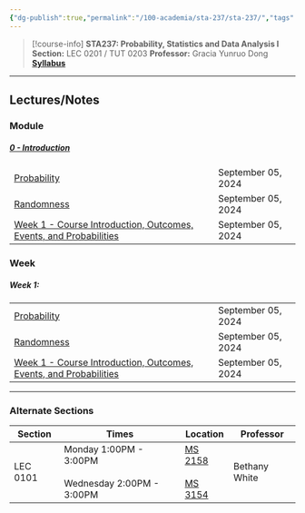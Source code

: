 ```yaml
---
{"dg-publish":true,"permalink":"/100-academia/sta-237/sta-237/","tags":["university","stats","sta237","#course-page"],"created":"2024-06-22T19:06:46.934-04:00","updated":"2024-09-02T22:17:29.208-04:00"}
---
```



> [!course-info] **STA237: Probability, Statistics and Data Analysis I**
> **Section:** LEC 0201 / TUT 0203
> **Professor:** Gracia Yunruo Dong
> **[Syllabus](https://q.utoronto.ca/courses/354355/files/32969314?wrap=1)**

---

## Lectures/Notes

### Module

<h5><span><a data-tooltip-position="top" aria-label="100 Academia/STA237/00 Introduction/0 - Introduction.md" data-href="100 Academia/STA237/00 Introduction/0 - Introduction.md" href="100 Academia/STA237/00 Introduction/0 - Introduction.md" class="internal-link" target="_blank" rel="noopener">0 - Introduction</a></span></h5><div><table class="dataview table-view-table"><thead class="table-view-thead"><tr class="table-view-tr-header"></tr></thead><tbody class="table-view-tbody"><tr><td><span><a data-tooltip-position="top" aria-label="000 Zettlekasten/Probability.md" data-href="000 Zettlekasten/Probability.md" href="000 Zettlekasten/Probability.md" class="internal-link" target="_blank" rel="noopener">Probability</a></span></td><td>September 05, 2024</td></tr><tr><td><span><a data-tooltip-position="top" aria-label="000 Zettlekasten/Randomness.md" data-href="000 Zettlekasten/Randomness.md" href="000 Zettlekasten/Randomness.md" class="internal-link" target="_blank" rel="noopener">Randomness</a></span></td><td>September 05, 2024</td></tr><tr><td><span><a data-tooltip-position="top" aria-label="100 Academia/STA237/Week 1 - Course Introduction, Outcomes, Events, and Probabilities.md" data-href="100 Academia/STA237/Week 1 - Course Introduction, Outcomes, Events, and Probabilities.md" href="100 Academia/STA237/Week 1 - Course Introduction, Outcomes, Events, and Probabilities.md" class="internal-link" target="_blank" rel="noopener">Week 1 - Course Introduction, Outcomes, Events, and Probabilities</a></span></td><td>September 05, 2024</td></tr></tbody></table></div>

### Week

<h5><span>Week 1:</span></h5><div><table class="dataview table-view-table"><thead class="table-view-thead"><tr class="table-view-tr-header"></tr></thead><tbody class="table-view-tbody"><tr><td><span><a data-tooltip-position="top" aria-label="000 Zettlekasten/Probability.md" data-href="000 Zettlekasten/Probability.md" href="000 Zettlekasten/Probability.md" class="internal-link" target="_blank" rel="noopener">Probability</a></span></td><td>September 05, 2024</td></tr><tr><td><span><a data-tooltip-position="top" aria-label="000 Zettlekasten/Randomness.md" data-href="000 Zettlekasten/Randomness.md" href="000 Zettlekasten/Randomness.md" class="internal-link" target="_blank" rel="noopener">Randomness</a></span></td><td>September 05, 2024</td></tr><tr><td><span><a data-tooltip-position="top" aria-label="100 Academia/STA237/Week 1 - Course Introduction, Outcomes, Events, and Probabilities.md" data-href="100 Academia/STA237/Week 1 - Course Introduction, Outcomes, Events, and Probabilities.md" href="100 Academia/STA237/Week 1 - Course Introduction, Outcomes, Events, and Probabilities.md" class="internal-link" target="_blank" rel="noopener">Week 1 - Course Introduction, Outcomes, Events, and Probabilities</a></span></td><td>September 05, 2024</td></tr></tbody></table></div>

---

### Alternate Sections

| Section  | Times                                                   | Location                                                                                                           | Professor     |
| -------- | ------------------------------------------------------- | ------------------------------------------------------------------------------------------------------------------ | ------------- |
| LEC 0101 | Monday 1:00PM - 3:00PM<br><br>Wednesday 2:00PM - 3:00PM | [MS 2158](https://map.utoronto.ca/?id=1809#!m/494491)<br><br>[MS 3154](https://map.utoronto.ca/?id=1809#!m/494491) | Bethany White |
